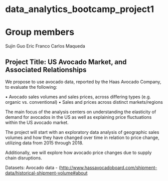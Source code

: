# data_analytics_bootcamp_project1
# Group members
Sujin Guo
Eric Franco
Carlos Maqueda


## Project Title: US Avocado Market, and Associated Relationships

We propose to use avocado data, reported by the Haas Avocado Company, to evaluate the following:

•	Avocado sales volumes and sales prices, across differing types (e.g. organic vs. conventional) 
•	Sales and prices across distinct markets/regions 

The main focus of the analysis centers on understanding the elasticity of demand for avocados in the US as well as explaining price fluctuations within the US avocado market.

The project will start with an exploratory data analysis of geographic sales volumes and how they have changed over time in relation to price change, utilizing data from 2015 through 2018. 

Additionally, we will explore how avocado price changes due to supply chain disruptions.

Datasets: Avocado data - (http://www.hassavocadoboard.com/shipment-data/historical-shipment-volume#about

